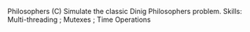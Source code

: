 Philosophers (C)
Simulate the classic Dinig Philosophers problem.
Skills: Multi-threading ; Mutexes ; Time Operations
